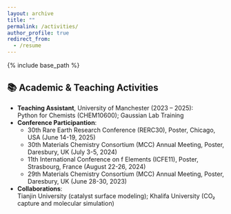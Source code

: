 ```yaml
---
layout: archive
title: ""
permalink: /activities/
author_profile: true
redirect_from:
  - /resume
---
```


{% include base_path %}

📚 Academic & Teaching Activities
------
- **Teaching Assistant**, University of Manchester (2023 – 2025): <br>
  Python for Chemists (CHEM10600); Gaussian Lab Training
- **Conference Participantion**:   
  - 30th Rare Earth Research Conference (RERC30), Poster, Chicago, USA (June 14-19, 2025)
  - 30th Materials Chemistry Consortium (MCC) Annual Meeting, Poster, Daresbury, UK (July 3-5, 2024)
  - 11th International Conference on f Elements (ICFE11), Poster, Strasbourg, France (August 22-26, 2024)
  - 29th Materials Chemistry Consortium (MCC) Annual Meeting, Poster, Daresbury, UK (June 28-30, 2023)
- **Collaborations**: <br>
  Tianjin University (catalyst surface modeling); Khalifa University (CO₂ capture and molecular simulation)

